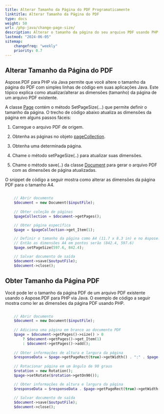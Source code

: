 ```yaml
---
title: Alterar Tamanho da Página do PDF Programaticamente
linktitle: Alterar Tamanho da Página do PDF
type: docs
weight: 50
url: /php-java/change-page-size/
description: Alterar o tamanho da página do seu arquivo PDF usando PHP.
lastmod: "2024-06-05"
sitemap:
    changefreq: "weekly"
    priority: 0.7
---
```


## Alterar Tamanho da Página do PDF

Aspose.PDF para PHP via Java permite que você altere o tamanho da página do PDF com simples linhas de código em suas aplicações Java. Este tópico explica como atualizar/alterar as dimensões (tamanho) da página de um arquivo PDF existente.

A classe [Page](https://reference.aspose.com/pdf//java/com.aspose.pdf/page) contém o método SetPageSize(...) que permite definir o tamanho da página. O trecho de código abaixo atualiza as dimensões da página em alguns passos fáceis:

1. Carregue o arquivo PDF de origem.
1. Obtenha as páginas no objeto [pageCollection](https://reference.aspose.com/pdf/java/com.aspose.pdf.class-use/pagecollection).
1. Obtenha uma determinada página.
1. Chame o método setPageSize(..) para atualizar suas dimensões.

1. Chame o método save(..) da classe [Document](https://reference.aspose.com/pdf/java/com.aspose.pdf/Document) para gerar o arquivo PDF com as dimensões de página atualizadas.

O snippet de código a seguir mostra como alterar as dimensões da página PDF para o tamanho A4.

```php

    // Abrir documento
    $document = new Document($inputFile);
      
    // Obter coleção de páginas
    $pageCollection = $document->getPages();

    // Obter página específica
    $page = $pageCollection->get_Item(1);

    // Definir o tamanho da página como A4 (11.7 x 8.3 in) e no Aspose.Pdf, 1 polegada = 72 pontos
    // Então as dimensões A4 em pontos serão (842.4, 597.6)
    $page.setPageSize(597.6, 842.4);

    // Salvar documento de saída
    $document->save($outputFile);
    $document->close();
```

## Obter Tamanho da Página PDF

Você pode ler o tamanho da página PDF de um arquivo PDF existente usando o Aspose.PDF para PHP via Java. O exemplo de código a seguir mostra como ler as dimensões da página PDF usando PHP.

```php

    // Abrir documento
    $document = new Document($inputFile);
      
    // Adiciona uma página em branco ao documento PDF
    $page = $document->getPages()->size() > 0 
        ? $document->getPages()->get_Item(1) 
        : $document->getPages()->add();
    
    // Obter informações de altura e largura da página
    $responseData = $page->getPageRect(true)->getWidth() . ":" . $page->getPageRect(true)->getHeight();
    
    // Rotacionar página em um ângulo de 90 graus
    $rotation = new Rotation();
    $page->setRotate($rotation->getOn90());

    // Obter informações de altura e largura da página
    $responseData = $responseData . $page->getPageRect(true)->getWidth() . ":" . $page->getPageRect(true)->getHeight();
    
    // Salvar documento de saída
    $document->save($outputFile);
    $document->close();
```